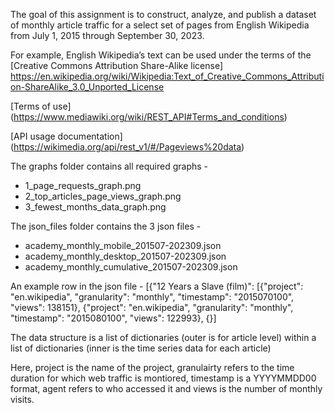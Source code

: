 The goal of this assignment is to construct, analyze, and publish a dataset of monthly article traffic for a select set of pages from English Wikipedia from July 1, 2015 through September 30, 2023. 

For example, English Wikipedia’s text can be used under the terms of the [Creative Commons Attribution Share-Alike license] https://en.wikipedia.org/wiki/Wikipedia:Text_of_Creative_Commons_Attribution-ShareAlike_3.0_Unported_License

[Terms of use] (https://www.mediawiki.org/wiki/REST_API#Terms_and_conditions)

[API usage documentation] (https://wikimedia.org/api/rest_v1/#/Pageviews%20data)

The graphs folder contains all required graphs - 
* 1_page_requests_graph.png
* 2_top_articles_page_views_graph.png 
* 3_fewest_months_data_graph.png

The json_files folder contains the 3 json files - 
* academy_monthly_mobile_201507-202309.json
* academy_monthly_desktop_201507-202309.json
* academy_monthly_cumulative_201507-202309.json

An example row in the json file - 
[{"12 Years a Slave (film)": [{"project": "en.wikipedia", "granularity": "monthly", "timestamp": "2015070100", "views": 138151}, {"project": "en.wikipedia", "granularity": "monthly", "timestamp": "2015080100", "views": 122993}, {}]

The data structure is a list of dictionaries (outer is for article level) within a list of dictionaries (inner is the time series data for each article)

Here, project is the name of the project, granulairty refers to the time duration for which web traffic is montiored, timestamp is a YYYYMMDD00 format, agent refers to who accessed it and views is the number of monthly visits.
